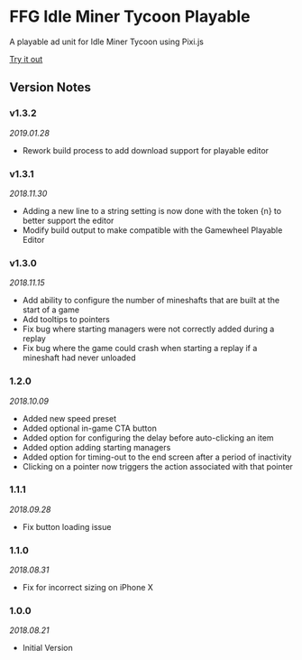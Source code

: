 # FFG Idle Miner Tycoon Playable

A playable ad unit for Idle Miner Tycoon using Pixi.js

[Try it out](https://static.whistlefire.com/file/whistlefire/portfolio/ad-units/idle-miner-tycoon/index.html)

## Version Notes

### v1.3.2
_2019.01.28_

* Rework build process to add download support for playable editor

### v1.3.1
_2018.11.30_

* Adding a new line to a string setting is now done with the token {n} to better support the editor
* Modify build output to make compatible with the Gamewheel Playable Editor

### v1.3.0
_2018.11.15_

* Add ability to configure the number of mineshafts that are built at the start of a game
* Add tooltips to pointers
* Fix bug where starting managers were not correctly added during a replay
* Fix bug where the game could crash when starting a replay if a mineshaft had never unloaded

### 1.2.0
_2018.10.09_

* Added new speed preset
* Added optional in-game CTA button
* Added option for configuring the delay before auto-clicking an item
* Added option adding starting managers
* Added option for timing-out to the end screen after a period of inactivity
* Clicking on a pointer now triggers the action associated with that pointer

### 1.1.1
_2018.09.28_

* Fix button loading issue

### 1.1.0
_2018.08.31_

* Fix for incorrect sizing on iPhone X

### 1.0.0
_2018.08.21_

* Initial Version
